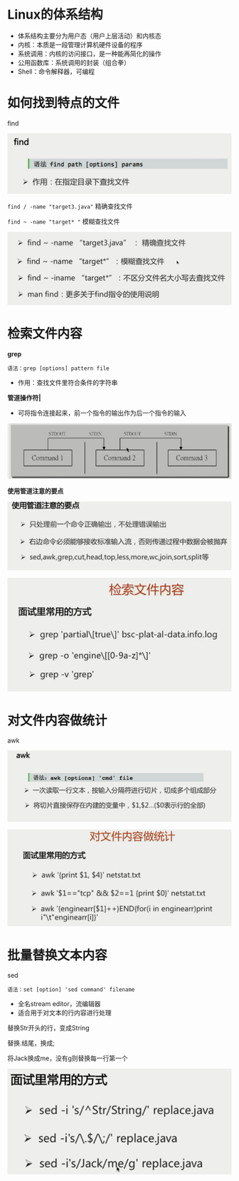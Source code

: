 # Linux的体系结构

- 体系结构主要分为用户态（用户上层活动）和内核态
- 内核：本质是一段管理计算机硬件设备的程序
- 系统调用：内核的访问接口，是一种能再简化的操作
- 公用函数库：系统调用的封装（组合拳）
-  Shell：命令解释器，可编程

# 如何找到特点的文件

find

![image-20200222115447116](assets/image-20200222115447116.png)

`find / -name "target3.java"`   精确查找文件

`find ~ -name "target* "`  模糊查找文件

![image-20200222120052639](assets/image-20200222120052639.png)

# 检索文件内容

**grep**

`语法：grep [options] pattern file`

- 作用：查找文件里符合条件的字符串

**管道操作符|**

- 可将指令连接起来，前一个指令的输出作为后一个指令的输入

![image-20200222120842065](assets/image-20200222120842065.png)

**使用管道注意的要点**

![image-20200222121414107](assets/image-20200222121414107.png)

![image-20200222124519241](assets/image-20200222124519241.png)

# 对文件内容做统计

awk

![image-20200222125000519](assets/image-20200222125000519.png)

![image-20200222130330174](assets/image-20200222130330174.png)

# 批量替换文本内容

sed

`语法：set [option] 'sed command' filename`

- 全名stream editor，流编辑器
- 适合用于对文本的行内容进行处理

替换Str开头的行，变成String

替换.结尾，换成;

将Jack换成me，没有g则替换每一行第一个

![image-20200222131008435](assets/image-20200222131008435.png)